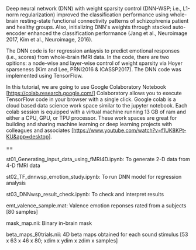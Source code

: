 
Deep neural network (DNN) with weight sparsity control (DNN-WSP; i.e., L1-norm regularization) improved 
the classification performance using whole-brain resting-state functional connectivity patterns of 
schizophrenia patient and healthy groups. Also, initializing DNN's weights through stacked auto-encoder enhanced 
the classification performance (Jang et al., Neuroimage 2017, Kim et al., Neuroimage, 2016). 

The DNN code is for regression anlaysis to predict emotional responses (i.e., scores) from whole-brain fMRI data. In the code, there are two opitions: a node-wise and layer-wise control of weight sparsity via Hoyer sparseness (Kim and Lee, PRNI2016 & ICASSP2017). The DNN code was implemented using TensorFlow. 

In this tutorial, we are going to use Google Colaboratory Notebook [https://colab.research.google.com/] Colaboratory allows you to execute TensorFlow code in your browser with a single click. Google colab is a cloud based data science work space similar to the jupyter notebook. Each colab session is equipped with a virtual machine running 13 GB of ram and either a CPU, GPU, or TPU processor. These work spaces are great for building and sharing machine learning or deep learning projects with colleagues and associates [https://www.youtube.com/watch?v=f1UK8KPt-KU&app=desktop].

==

st01_Generating_input_data_using_fMRI4D.ipynb: To generate 2-D data from 4-D fMRI data

st02_TF_dnnwsp_emotion_study.ipynb: To run DNN model for regression analysis

st03_DNNwsp_result_check.ipynb: To check and interpret results  

emt_valence_sample.mat: Valence emotion reponses rated from a subjects [80 samples]

mask_map.nii: Binary in-brain mask 

beta_maps_80trials.nii: 4D beta maps obtained for each sound stimulus [53 x 63 x 46 x 80; xdim x ydim x zdim x samples]
